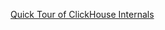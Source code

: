 [Quick Tour of ClickHouse Internals](https://www.percona.com/live/e17/sites/default/files/slides/Quick%20Tour%20of%20ClickHouse%20Internals%20-%20FileId%20-%20115272.pdf#page=1&zoom=auto,-183,1092)
